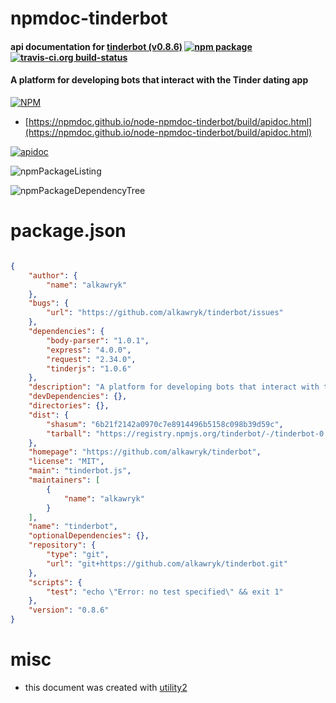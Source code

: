 # npmdoc-tinderbot

#### api documentation for  [tinderbot (v0.8.6)](https://github.com/alkawryk/tinderbot)  [![npm package](https://img.shields.io/npm/v/npmdoc-tinderbot.svg?style=flat-square)](https://www.npmjs.org/package/npmdoc-tinderbot) [![travis-ci.org build-status](https://api.travis-ci.org/npmdoc/node-npmdoc-tinderbot.svg)](https://travis-ci.org/npmdoc/node-npmdoc-tinderbot)

#### A platform for developing bots that interact with the Tinder dating app

[![NPM](https://nodei.co/npm/tinderbot.png?downloads=true&downloadRank=true&stars=true)](https://www.npmjs.com/package/tinderbot)

- [https://npmdoc.github.io/node-npmdoc-tinderbot/build/apidoc.html](https://npmdoc.github.io/node-npmdoc-tinderbot/build/apidoc.html)

[![apidoc](https://npmdoc.github.io/node-npmdoc-tinderbot/build/screenCapture.buildCi.browser.%252Ftmp%252Fbuild%252Fapidoc.html.png)](https://npmdoc.github.io/node-npmdoc-tinderbot/build/apidoc.html)

![npmPackageListing](https://npmdoc.github.io/node-npmdoc-tinderbot/build/screenCapture.npmPackageListing.svg)

![npmPackageDependencyTree](https://npmdoc.github.io/node-npmdoc-tinderbot/build/screenCapture.npmPackageDependencyTree.svg)



# package.json

```json

{
    "author": {
        "name": "alkawryk"
    },
    "bugs": {
        "url": "https://github.com/alkawryk/tinderbot/issues"
    },
    "dependencies": {
        "body-parser": "1.0.1",
        "express": "4.0.0",
        "request": "2.34.0",
        "tinderjs": "1.0.6"
    },
    "description": "A platform for developing bots that interact with the Tinder dating app",
    "devDependencies": {},
    "directories": {},
    "dist": {
        "shasum": "6b21f2142a0970c7e8914496b5158c098b39d59c",
        "tarball": "https://registry.npmjs.org/tinderbot/-/tinderbot-0.8.6.tgz"
    },
    "homepage": "https://github.com/alkawryk/tinderbot",
    "license": "MIT",
    "main": "tinderbot.js",
    "maintainers": [
        {
            "name": "alkawryk"
        }
    ],
    "name": "tinderbot",
    "optionalDependencies": {},
    "repository": {
        "type": "git",
        "url": "git+https://github.com/alkawryk/tinderbot.git"
    },
    "scripts": {
        "test": "echo \"Error: no test specified\" && exit 1"
    },
    "version": "0.8.6"
}
```



# misc
- this document was created with [utility2](https://github.com/kaizhu256/node-utility2)
